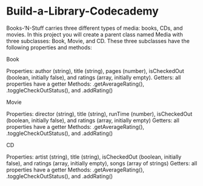 # Build-a-Library-Codecademy
Books-‘N-Stuff carries three different types of media: books, CDs, and movies. In this project you will create a parent class named Media with three subclasses: Book, Movie, and CD. These three subclasses have the following properties and methods:

Book

Properties: 
author (string), title (string), pages (number), isCheckedOut (boolean, initially false), and ratings (array, initially empty).
Getters: 
all properties have a getter
Methods: 
.getAverageRating(), .toggleCheckOutStatus(), and .addRating()

Movie

Properties: 
director (string), title (string), runTime (number), isCheckedOut (boolean, initially false), and ratings (array, initially empty)
Getters: 
all properties have a getter
Methods: 
.getAverageRating(), .toggleCheckOutStatus(), and .addRating()

CD

Properties: 
artist (string), title (string), isCheckedOut (boolean, initially false), and ratings (array, initially empty), songs (array of strings)
Getters: 
all properties have a getter
Methods: 
.getAverageRating(), .toggleCheckOutStatus(), and .addRating()
